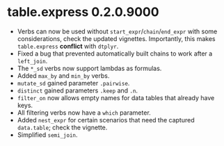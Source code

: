 # table.express 0.2.0.9000

- Verbs can now be used without `start_expr`/`chain`/`end_expr` with some considerations, check the
  updated vignettes. Importantly, this makes `table.express` **conflict** with `dtplyr`.
- Fixed a bug that prevented automatically built chains to work after a `left_join`.
- The `*_sd` verbs now support lambdas as formulas.
- Added `max_by` and `min_by` verbs.
- `mutate_sd` gained parameter `.pairwise`.
- `distinct` gained parameters `.keep` and `.n`.
- `filter_on` now allows empty names for data tables that already have keys.
- All filtering verbs now have a `which` parameter.
- Added `nest_expr` for certain scenarios that need the captured `data.table`; check the vignette.
- Simplified `semi_join`.
